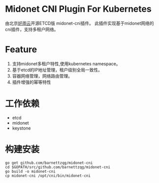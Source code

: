 #  Midonet CNI Plugin For Kubernetes
由北京[好雨云](https://www.goodrain.com)开源ETCD版 midonet-cni插件。
此插件实现基于midonet网络的cni插件，支持多租户网络。

# Feature

1. 支持midonet多租户特性,使用kubernetes namespace。
2. 基于etcd的IP地址管理，租户级别全局一致性。
3. 容器网络管理，网络路由管理。
4. 插件增强的幂等特性

# 工作依赖
 * etcd
 * midonet
 * keystone
 
# 构建安装

```
go get github.com/barnettzqg/midonet-cni
cd $GOPATH/src/github.com/barnettzqg/midonet-cni
go build -o midonet-cni
cp midonet-cni /opt/cni/bin/midonet-cni
```
  
  
